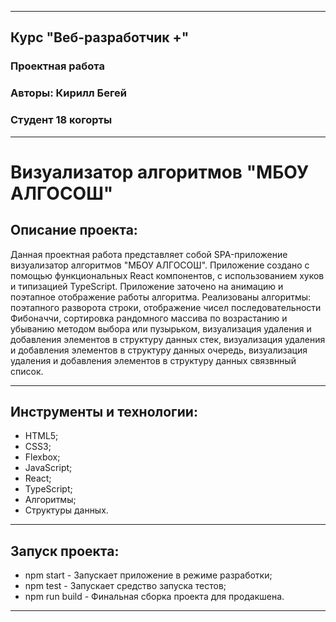___
## Курс "Веб-разработчик +"
### Проектная работа
### Авторы: Кирилл Бегей
### Студент 18 когорты
___
# Визуализатор алгоритмов "МБОУ АЛГОСОШ"

## Описание проекта:
Данная проектная работа представляет собой SPA-приложение визуализатор алгоритмов "МБОУ АЛГОСОШ". Приложение создано с помощью функциональных React компонентов, с использованием хуков и типизацией TypeScript. Приложение заточено на анимацию и поэтапное отображение работы алгоритма. Реализованы алгоритмы: поэтапного разворота строки, отображение чисел последовательности Фибоначчи, сортировка рандомного массива по возрастанию и убыванию методом выбора или пузырьком, визуализация удаления и добавления элементов в структуру данных стек, визуализация удаления и добавления элементов в структуру данных очередь, визуализация удаления и добавления элементов в структуру данных связвнный список.
___
## Инструменты и технологии:
* HTML5;
* CSS3;
* Flexbox;
* JavaScript;
* React;
* TypeScript;
* Алгоритмы;
* Структуры данных.
___
## Запуск проекта:
* npm start - Запускает приложение в режиме разработки;
* npm test - Запускает средство запуска тестов;
* npm run build - Финальная сборка проекта для продакшена.
___
